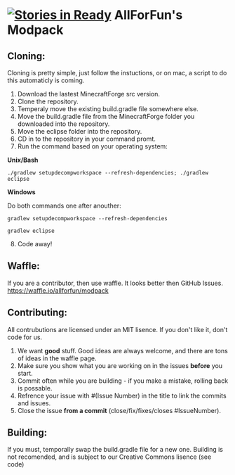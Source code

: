 [![Stories in Ready](https://badge.waffle.io/allforfun/modpack.png?label=ready&title=Ready)](https://waffle.io/allforfun/modpack)
AllForFun's Modpack
=============

Cloning:
------------
Cloning is pretty simple, just follow the instuctions, or on mac, a script to do this automaticly is coming.

1. Download the lastest MinecraftForge src version.
2. Clone the repository.
3. Temperaly move the existing build.gradle file somewhere else.
4. Move the build.gradle file from the MinecraftForge folder you downloaded into the repository.
5. Move the eclipse folder into the repository.
6. CD in to the repository in your command promt.
7. Run the command based on your operating system:

  **Unix/Bash**
  
  	./gradlew setupdecompworkspace --refresh-dependencies; ./gradlew eclipse
  	
  **Windows**
  
  Do both commands one after anouther:
  
  	gradlew setupdecompworkspace --refresh-dependencies
  	
  	gradlew eclipse
  
8. Code away!


Waffle:
------
If you are a contributor, then use waffle. It looks better then GitHub Issues. 
https://waffle.io/allforfun/modpack


Contributing:
-------------
All contrubutions are licensed under an MIT lisence. If you don't like it, don't code for us.

1. We want **good** stuff. Good ideas are always welcome, and there are tons of ideas in the waffle page.
2. Make sure you show what you are working on in the issues **before** you start.
3. Commit often while you are building - if you make a mistake, rolling back is possable.
4. Refrence your issue with #(Issue Number) in the title to link the commits and issues.
5. Close the issue **from a commit** (close/fix/fixes/closes #IssueNumber).

Building:
--------
If you must, temporally swap the build.gradle file for a new one.
Building is not recomended, and is subject to our Creative Commons lisence (see code)
